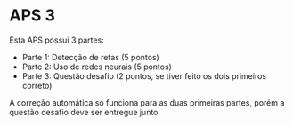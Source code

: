# APS 3

Esta APS possui 3 partes:
- Parte 1: Detecção de retas (5 pontos)
- Parte 2: Uso de redes neurais (5 pontos)
- Parte 3: Questão desafio (2 pontos, se tiver feito os dois primeiros correto)

A correção automática só funciona para as duas primeiras partes, porém a questão desafio deve ser entregue junto.

